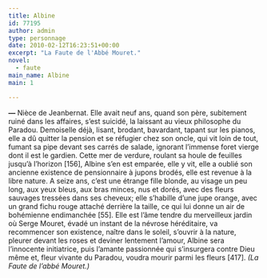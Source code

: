 ```yaml
---
title: Albine
id: 77195
author: admin
type: personnage
date: 2010-02-12T16:23:51+00:00
excerpt: "La Faute de l'Abbé Mouret."
novel:
  - faute
main_name: Albine
main: 1

---
```

**—** Nièce de Jeanbernat. Elle avait neuf ans, quand son père, subitement ruiné dans les affaires, s&rsquo;est suicidé, la laissant au vieux philosophe du Paradou. Demoiselle déjà, lisant, brodant, bavardant, tapant sur les pianos, elle a dû quitter la pension et se réfugier chez son oncle, qui vit loin de tout, fumant sa pipe devant ses carrés de salade, ignorant l&rsquo;immense foret vierge dont il est le gardien. Cette mer de verdure, roulant sa houle de feuilles jusqu&rsquo;à l&rsquo;horizon [156], Albine s&rsquo;en est emparée, elle y vit, elle a oublié son ancienne existence de pensionnaire à jupons brodés, elle est revenue à la libre nature. A seize ans, c&rsquo;est une étrange fille blonde, au visage un peu long, aux yeux bleus, aux bras minces, nus et dorés, avec des fleurs sauvages tressées dans ses cheveux; elle s&rsquo;habille d&rsquo;une jupe orange, avec un grand fichu rouge attaché derrière la taille, ce qui lui donne un air de bohémienne endimanchée [55]. Elle est l&rsquo;âme tendre du merveilleux jardin où Serge Mouret, évadé un instant de la névrose héréditaire, va recommencer son existence, naître dans le soleil, s&rsquo;ouvrir à la nature, pleurer devant les roses et deviner lentement l&rsquo;amour, Albine sera l&rsquo;innocente initiatrice, puis l&rsquo;amante passionnée qui s&rsquo;insurgera contre Dieu même et, fleur vivante du Paradou, voudra mourir parmi les fleurs [417]. _(La Faute de l&rsquo;abbé Mouret.)_